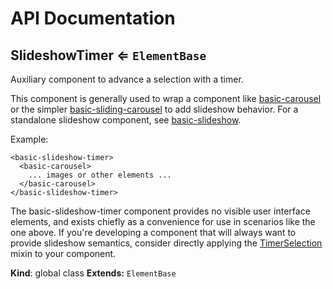 # API Documentation
<a name="SlideshowTimer"></a>
## SlideshowTimer ⇐ <code>ElementBase</code>
Auxiliary component to advance a selection with a timer.

This component is generally used to wrap a component like
[basic-carousel](../basic-carousel) or the simpler
[basic-sliding-carousel](../basic-sliding-carousel) to add slideshow
behavior. For a standalone slideshow component, see
[basic-slideshow](../basic-slideshow).

Example:

    <basic-slideshow-timer>
      <basic-carousel>
        ... images or other elements ...
      </basic-carousel>
    </basic-slideshow-timer>

The basic-slideshow-timer component provides no visible user interface
elements, and exists chiefly as a convenience for use in scenarios like the
one above. If you're developing a component that will always want to provide
slideshow semantics, consider directly applying the
[TimerSelection](../basic-component-mixins/docs/TimerSelection.md) mixin
to your component.

  **Kind**: global class
**Extends:** <code>ElementBase</code>  
